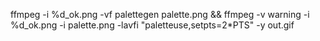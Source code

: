 ffmpeg -i %d_ok.png -vf palettegen palette.png && ffmpeg -v warning -i %d_ok.png -i palette.png  -lavfi "paletteuse,setpts=2*PTS" -y out.gif
